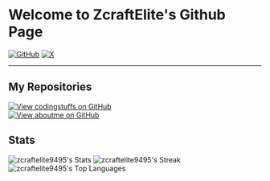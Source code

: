 # Welcome to ZcraftElite's Github Page
[![GitHub](https://img.shields.io/badge/GitHub-100000?style=for-the-badge&logo=github&logoColor=white)](https://github.com/zcraftelite9495)
[![X](https://img.shields.io/badge/X-000000?style=for-the-badge&logo=x&logoColor=white)](https://twitter.com/zcraftelite)
<hr/>

## My Repositories
[![View codingstuffs on GitHub](https://img.shields.io/github/stars/zcraftelite9495/codingstuffs?color=232323&label=codingstuffs&logo=github&labelColor=232323)](https://github.com/zcraftelite9495/codingstuffs) 
<br>
[![View aboutme on GitHub](https://img.shields.io/github/stars/zcraftelite9495/aboutme?color=232323&label=aboutme&logo=github&labelColor=232323)](https://github.com/zcraftelite9495/aboutme)
## Stats
![zcraftelite9495's Stats](https://github-readme-stats.vercel.app/api?username=zcraftelite9495&theme=vue-dark&show_icons=true&hide_border=true&count_private=true)
![zcraftelite9495's Streak](https://github-readme-streak-stats.herokuapp.com/?user=zcraftelite9495&theme=vue-dark&hide_border=true)
![zcraftelite9495's Top Languages](https://github-readme-stats.vercel.app/api/top-langs/?username=zcraftelite9495&theme=vue-dark&show_icons=true&hide_border=true&layout=compact)
